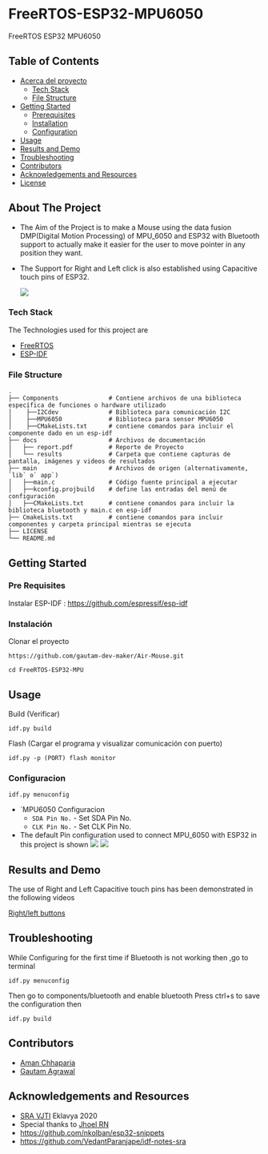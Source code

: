 # FreeRTOS-ESP32-MPU6050
FreeRTOS ESP32 MPU6050



## Table of Contents

* [Acerca del proyecto](#about-the-project)
  * [Tech Stack](#tech-stack)
  * [File Structure](#file-structure)
* [Getting Started](#getting-started)
  * [Prerequisites](#prerequisites)
  * [Installation](#installation)
  * [Configuration](#configuration)
* [Usage](#usage)
* [Results and Demo](#results-and-demo)
* [Troubleshooting](#troubleshooting)
* [Contributors](#contributors)
* [Acknowledgements and Resources](#acknowledgements-and-resources)
* [License](#license)

<!-- ABOUT THE PROJECT -->
## About The Project
* The Aim of the Project is to make a Mouse using the data fusion DMP(Digital Motion Processing) of MPU_6050 and ESP32 with Bluetooth support to actually make it    easier for the user to move pointer in any position they want.
* The Support for Right and Left click is also established using Capacitive touch pins of ESP32.
   
   ![](docs/results/Air-Mouse.png)

### Tech Stack
The Technologies used for this project are
* [FreeRTOS](https://www.freertos.org/openrtos.html)
* [ESP-IDF](https://docs.espressif.com/projects/esp-idf/en/latest/esp32/)

### File Structure
    .
    ├── Components              # Contiene archivos de una biblioteca específica de funciones o hardware utilizado
    │    ├──I2Cdev              # Biblioteca para comunicación I2C
    │    ├──MPU6050             # Biblioteca para sensor MPU6050
    │    ├──CMakeLists.txt      # contiene comandos para incluir el componente dado en un esp-idf
    ├── docs                    # Archivos de documentación
    │   ├── report.pdf          # Reporte de Proyecto
    │   └── results             # Carpeta que contiene capturas de pantalla, imágenes y videos de resultados
    ├── main                    # Archivos de origen (alternativamente, `lib` o` app`)
    │   ├──main.c               # Código fuente principal a ejecutar
    │   ├──kconfig.projbuild    # define las entradas del menú de configuración
    │   ├──CMakeLists.txt       # contiene comandos para incluir la biblioteca bluetooth y main.c en esp-idf
    ├── CmakeLists.txt          # contiene comandos para incluir componentes y carpeta principal mientras se ejecuta
    ├── LICENSE
    └── README.md 
 

 



## Getting Started

### Pre Requisites
Instalar ESP-IDF : https://github.com/espressif/esp-idf

### Instalación
Clonar el proyecto
```
https://github.com/gautam-dev-maker/Air-Mouse.git

cd FreeRTOS-ESP32-MPU
```
## Usage

Build (Verificar)
```
idf.py build
```
Flash (Cargar el programa y visualizar comunicación con puerto)
```
idf.py -p (PORT) flash monitor

```
### Configuracion

```
idf.py menuconfig
```
  
* `MPU6050 Configuracion
  * `SDA Pin No.` - Set SDA Pin No.
  * `CLK Pin No.` - Set CLK Pin No.
* The default Pin configuration used to connect MPU_6050 with ESP32 in this project is shown ![](docs/results/Esp-32andmpu6050_pin_connection.png)  ![](docs/results/Air-Mouse_diagram.png)
  
## Results and Demo
The use of Right and Left Capacitive touch pins has been demonstrated in the following videos

 [Right/left buttons](https://github.com/gautam-dev-maker/Air-Mouse/blob/master/docs/results/Right-Left%20click.mp4)
 
 ## Troubleshooting
 While Configuring for the first time if Bluetooth is not working then ,go to terminal
 
```
idf.py menuconfig
```
Then go to components/bluetooth and enable bluetooth
Press ctrl+s to save the configuration
then
```
idf.py build
```
## Contributors
* [Aman Chhaparia](https://github.com/amanchhaparia)
* [Gautam Agrawal](https://github.com/gautam-dev-maker)

## Acknowledgements and Resources
* [SRA VJTI](http://sra.vjti.info/) Eklavya 2020 
* Special thanks to [Jhoel RN](https://github.com/JhoelRN)
* https://github.com/nkolban/esp32-snippets
* https://github.com/VedantParanjape/idf-notes-sra
